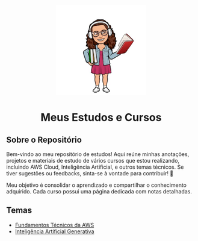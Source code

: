 

<p align="center">
    <img src="./deby_estudar.jpeg" alt="Minha Caricatura" style="width: 240px;">
</p>

<h1 align="center">
   
Meus Estudos e Cursos

</h1>



## Sobre o Repositório
Bem-vindo ao meu repositório de estudos! Aqui reúne minhas anotações, projetos e materiais de estudo de vários cursos que estou realizando, incluindo AWS Cloud, Inteligência Artificial, e outros temas técnicos. Se tiver sugestões ou feedbacks, sinta-se à vontade para contribuir! 💖

Meu objetivo é consolidar o aprendizado e compartilhar o conhecimento adquirido. Cada curso possui uma página dedicada com notas detalhadas.



## Temas

- [Fundamentos Técnicos da AWS](fundamentos_tecnicos_aws.md)
- [Inteligência Artificial Generativa](inteligencia_artificial.md)




